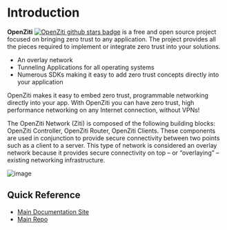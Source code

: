 # Introduction

**OpenZiti** [![OpenZiti github stars badge](https://img.shields.io/github/stars/openziti/ziti?style=flat)](https://github.com/openziti/ziti/stargazers) is a free and open source project focused on bringing zero trust to any application. The project provides all the pieces required to implement or integrate zero trust into your solutions.

* An overlay network
* Tunneling Applications for all operating systems
* Numerous SDKs making it easy to add zero trust concepts directly into your application

OpenZiti makes it easy to embed zero trust, programmable networking directly into your app. With OpenZiti you can have zero trust, high performance networking on any Internet connection, without VPNs!

The OpenZiti Network (Ziti) is composed of the following building
blocks: OpenZiti Controller, OpenZiti Router, OpenZiti Clients. These
components are used in conjunction to provide secure
connectivity between two points such as a client to a server. This
type of network is considered an overlay network because it
provides secure connectivity on top – or “overlaying” – existing
networking infrastructure.

![image](https://raw.githubusercontent.com/openziti/ziti-doc/main/docusaurus/static/img/ziti-overview.svg)

## Quick Reference
* [Main Documentation Site](https://docs.openziti.io)
* [Main Repo](https://github.com/openziti/ziti/)

